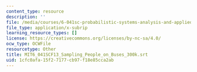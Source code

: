 ```yaml
---
content_type: resource
description: ''
file: /media/courses/6-041sc-probabilistic-systems-analysis-and-applied-probability-fall-2013/1cfc0afa15f27177cb97f18e85cca2ab_MIT6_041SCF13_Sampling_People_on_Buses_300k.srt
file_type: application/x-subrip
learning_resource_types: []
license: https://creativecommons.org/licenses/by-nc-sa/4.0/
ocw_type: OCWFile
resourcetype: Other
title: MIT6_041SCF13_Sampling_People_on_Buses_300k.srt
uid: 1cfc0afa-15f2-7177-cb97-f18e85cca2ab
---
```

